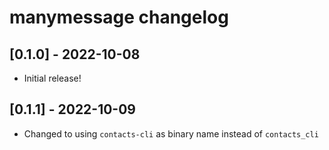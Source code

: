 # manymessage changelog

## [0.1.0] - 2022-10-08

- Initial release!

## [0.1.1] - 2022-10-09

- Changed to using `contacts-cli` as binary name instead of `contacts_cli`

